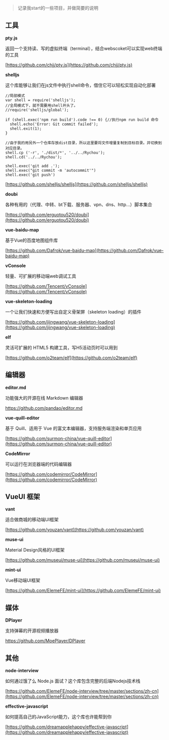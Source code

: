 >记录我start的一些项目，并做简要的说明


## 工具

**pty.js**

返回一个支持读、写的虚拟终端（terminal），结合webscoket可以实现web终端的工具

[https://github.com/chjj/pty.js](https://github.com/chjj/pty.js)

**shelljs**

这个库能够让我们在js文件中执行shell命令，借住它可以轻松实现自动化部署

```
//局部模式
var shell = require('shelljs');
//全局模式下，就不需要用shell开头了。
//require('shelljs/global');

if (shell.exec('npm run build').code !== 0) {//执行npm run build 命令
  shell.echo('Error: Git commit failed');
  shell.exit(1);
}

//由于我的用另外一个仓库存放dist目录，所以这里要将文件增量复制到目标目录。并切换到对应目录。
shell.cp ('-r', './dist/*', '../../Rychou');
shell.cd('../../Rychou');

shell.exec('git add .');
shell.exec("git commit -m 'autocommit'")
shell.exec('git push')
```

[https://github.com/shelljs/shelljs](https://github.com/shelljs/shelljs)

**doubi**

各种有用的（代理、中转、bt下载、服务器、vpn、dns、http...）脚本集合

[https://github.com/erguotou520/doubi](https://github.com/erguotou520/doubi)

**vue-baidu-map**

基于Vue的百度地图组件库

[https://github.com/Dafrok/vue-baidu-map](https://github.com/Dafrok/vue-baidu-map)


**vConsole**

轻量、可扩展的移动端web调试工具

[https://github.com/Tencent/vConsole](https://github.com/Tencent/vConsole)

**vue-skeleton-loading**

一个让我们快速和方便写出自定义骨架屏（skeleton loading）的插件

[https://github.com/jiingwang/vue-skeleton-loading](https://github.com/jiingwang/vue-skeleton-loading)

**elf**

灵活可扩展的 HTML5 构建工具，写H5活动页时可以用到

[https://github.com/o2team/elf](https://github.com/o2team/elf)



## 编辑器

**editor.md**

功能强大的开源在线 Markdown 编辑器

https://github.com/pandao/editor.md


**vue-quill-editor**

基于 Quill、适用于 Vue 的富文本编辑器，支持服务端渲染和单页应用

[https://github.com/surmon-china/vue-quill-editor](https://github.com/surmon-china/vue-quill-editor)


**CodeMirror**

可以运行在浏览器端的代码编辑器

[https://github.com/codemirror/CodeMirror](https://github.com/codemirror/CodeMirror)


## VueUI 框架

**vant**

适合做商城的移动端UI框架

[https://github.com/youzan/vant](https://github.com/youzan/vant)

**muse-ui**

Material Design风格的UI框架

[https://github.com/museui/muse-ui](https://github.com/museui/muse-ui)

**mint-ui**

Vue移动端UI框架

[https://github.com/ElemeFE/mint-ui](https://github.com/ElemeFE/mint-ui)

## 媒体

**DPlayer**

支持弹幕的开源视频播放器

https://github.com/MoePlayer/DPlayer

## 其他

**node-interview**

如何通过饿了么 Node.js 面试？这个库包含完整的后端Nodejs技术栈

[https://github.com/ElemeFE/node-interview/tree/master/sections/zh-cn](https://github.com/ElemeFE/node-interview/tree/master/sections/zh-cn)


**effective-javascript**

如何提高自己的JavaScript能力，这个库也许能帮到你

[https://github.com/dreamapplehappy/effective-javascript](https://github.com/dreamapplehappy/effective-javascript)

